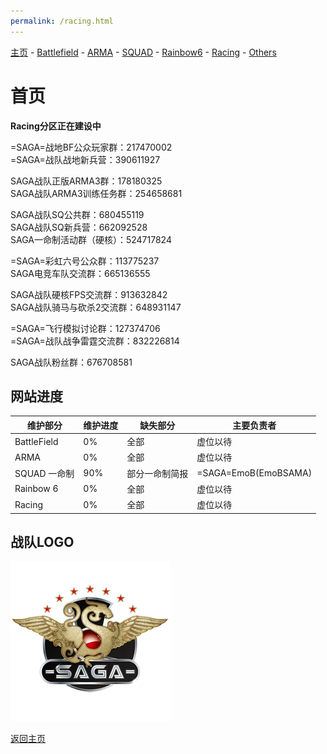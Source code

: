 ```yaml
---
permalink: /racing.html
---
```

[主页](https://saga2003.github.io/)   -  [Battlefield](https://saga2003.github.io/battlefield.html)   -   [ARMA](https://saga2003.github.io/arma.html)   -   [SQUAD](https://saga2003.github.io/squad.html)   -   [Rainbow6](https://saga2003.github.io/rainbow6.html)   -   [Racing](https://saga2003.github.io/racing.html)   -   [Others](https://saga2003.github.io/others.html)
# 首页

**Racing分区正在建设中**

=SAGA=战地BF公众玩家群：217470002  
=SAGA=战队战地新兵营：390611927  

SAGA战队正版ARMA3群：178180325  
SAGA战队ARMA3训练任务群：254658681  

SAGA战队SQ公共群：680455119  
SAGA战队SQ新兵营：662092528  
SAGA一命制活动群（硬核）：524717824  

=SAGA=彩虹六号公众群：113775237  
SAGA电竞车队交流群：665136555  

SAGA战队硬核FPS交流群：913632842  
SAGA战队骑马与砍杀2交流群：648931147  

=SAGA=飞行模拟讨论群：127374706  
=SAGA=战队战争雷霆交流群：832226814  

SAGA战队粉丝群：676708581 

## 网站进度

维护部分 | 维护进度 | 缺失部分 | 主要负责者
---|---|---|---
BattleField | 0% | 全部 | 虚位以待
ARMA | 0% | 全部 | 虚位以待
SQUAD 一命制 | 90% | 部分一命制简报 | =SAGA=EmoB(EmoBSAMA)
Rainbow 6 | 0% | 全部 | 虚位以待
Racing | 0% | 全部 | 虚位以待

## 战队LOGO
![SAGA](image/SAGA_LOGO.png)

[返回主页](https://saga2003.github.io/)
